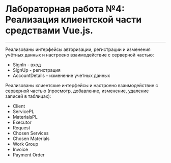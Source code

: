 # Лабораторная работа №4: Реализация клиентской части средствами Vue.js.

---

Реализованы интерфейсы авторизации, регистрации и изменения учётных данных и настроено взаимодействие с серверной частью:

  - SignIn - вход
  - SignUp - регистрация
  - AccountDetails - изменение учетных данных

Реализованы клиентские интерфейсы и настроено взаимодействие с серверной частью (просмотр, добавление, изменение, удаление записей в таблицах):

  - Client
  - ServicePL
  - MaterialsPL
  - Executor
  - Request
  - Chosen Services
  - Chosen Materials
  - Work Group
  - Invoice
  - Payment Order